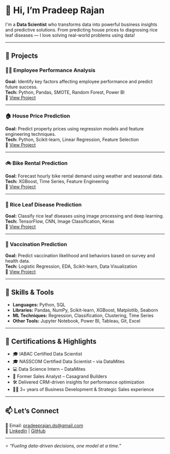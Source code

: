 # 👋 Hi, I’m Pradeep Rajan

I'm a **Data Scientist** who transforms data into powerful business insights and predictive solutions. From predicting house prices to diagnosing rice leaf diseases — I love solving real-world problems using data!

---

## 🚀 Projects

### 🧑‍💼 Employee Performance Analysis
**Goal:** Identify key factors affecting employee performance and predict future success.  
**Tech:** Python, Pandas, SMOTE, Random Forest, Power BI  
🔗 [View Project](https://github.com/Pradeeprajans/Employee-Performance-Analysis)

---

### 🏠 House Price Prediction
**Goal:** Predict property prices using regression models and feature engineering techniques.  
**Tech:** Python, Scikit-learn, Linear Regression, Feature Selection  
🔗 [View Project](https://github.com/Pradeeprajans/House-price-prediction)

---

### 🚲 Bike Rental Prediction
**Goal:** Forecast hourly bike rental demand using weather and seasonal data.  
**Tech:** XGBoost, Time Series, Feature Engineering  
🔗 [View Project](https://github.com/Pradeeprajans/Bike-rental-Prediction)

---

### 🌾 Rice Leaf Disease Prediction
**Goal:** Classify rice leaf diseases using image processing and deep learning.  
**Tech:** TensorFlow, CNN, Image Classification, Keras  
🔗 [View Project](https://github.com/Pradeeprajans/Rice-Leaf-Disease-Prediction)

---

### 💉 Vaccination Prediction
**Goal:** Predict vaccination likelihood and behaviors based on survey and health data.  
**Tech:** Logistic Regression, EDA, Scikit-learn, Data Visualization  
🔗 [View Project](https://github.com/Pradeeprajans/Vaccination-prediction)

---

## 🧠 Skills & Tools

- **Languages:** Python, SQL  
- **Libraries:** Pandas, NumPy, Scikit-learn, XGBoost, Matplotlib, Seaborn  
- **ML Techniques:** Regression, Classification, Clustering, Time Series  
- **Other Tools:** Jupyter Notebook, Power BI, Tableau, Git, Excel

---

## 📜 Certifications & Highlights

- 🎓 IABAC Certified Data Scientist  
- 🎓 NASSCOM Certified Data Scientist – via DataMites  
- 💻 Data Science Intern – DataMites  
- 💼 Former Sales Analyst – Casagrand Builders  
- 🛠 Delivered CRM-driven insights for performance optimization  
- 👨‍💼 3+ years of Business Development & Strategic Sales experience

---

## 📫 Let’s Connect

📧 Email: pradeeprajan.ds@gmail.com  
🔗 [LinkedIn](https://www.linkedin.com/in/pradeeprajan) | [GitHub](https://github.com/Pradeeprajans)

---

⭐ *“Fueling data-driven decisions, one model at a time.”*

